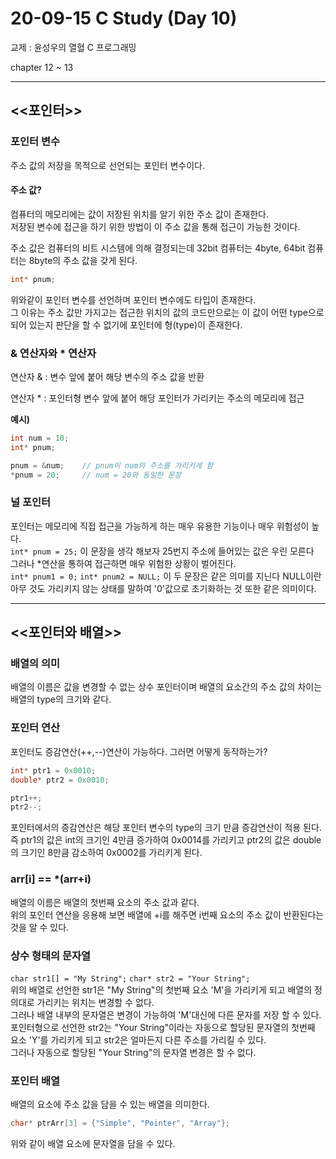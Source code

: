 20-09-15 C Study (Day 10)
=====
교제 : 윤성우의 열혈 C 프로그래밍

chapter 12 ~ 13

<hr>

## <<포인터>>

### 포인터 변수

주소 값의 저장을 목적으로 선언되는 포인터 변수이다.

#### 주소 값?

컴퓨터의 메모리에는 값이 저장된 위치를 알기 위한 주소 값이 존재한다.  
저장된 변수에 접근을 하기 위한 방법이 이 주소 값을 통해 접근이 가능한 것이다.  
  
주소 값은 컴퓨터의 비트 시스템에 의해 결정되는데 
32bit 컴퓨터는 4byte, 64bit 컴퓨터는 8byte의 주소 값을 갖게 된다.

```c
int* pnum;
```

위와같이 포인터 변수를 선언하며 포인터 변수에도 타입이 존재한다.  
그 이유는 주소 값만 가지고는 접근한 위치의 값의 코드만으로는
이 값이 어떤 type으로 되어 있는지 판단을 할 수 없기에 포인터에 형(type)이 존재한다.

### & 연산자와 * 연산자

연산자 & : 변수 앞에 붙어 해당 변수의 주소 값을 반환
  
연산자 \* : 포인터형 변수 앞에 붙어 해당 포인터가 가리키는 주소의 메모리에 접근
  
__예시)__
```c 
int num = 10;
int* pnum;

pnum = &num;	// pnum이 num의 주소를 가리키게 함
*pnum = 20;		// num = 20와 동일한 문장
```

### 널 포인터

포인터는 메모리에 직접 접근을 가능하게 하는 매우 유용한 기능이나 매우 위험성이 높다.  
`int* pnum = 25;` 이 문장을 생각 해보자 25번지 주소에 들어있는 값은 우린 모른다  
그러나 \*연산을 통하여 접근하면 매우 위험한 상황이 벌어진다.  
`int* pnum1 = 0;` `int* pnum2 = NULL;` 이 두 문장은 같은 의미를 지닌다 NULL이란 아무 것도 가리키지 않는 상태를 말하여 '0'값으로 초기화하는 것 또한 같은 의미이다.

<hr>

## <<포인터와 배열>>

### 배열의 의미

배열의 이름은 값을 변경할 수 없는 상수 포인터이며 배열의 요소간의 주소 값의 차이는 배열의 type의 크기와 같다.  

### 포인터 연산

포인터도 증감연산(++,--)연산이 가능하다. 그러면 어떻게 동작하는가?  
```c
int* ptr1 = 0x0010;
double* ptr2 = 0x0010;

ptr1++;
ptr2--;
``` 
포인터에서의 증감연산은 해당 포인터 변수의 type의 크기 만큼 증감연산이 적용 된다.  
즉 ptr1의 값은 int의 크기인 4만큼 증가하여 0x0014를 가리키고 ptr2의 값은 double의 크기인 8만큼 감소하여 0x0002를 가리키게 된다.  

### arr[i] == *(arr+i)

배열의 이름은 배열의 첫번째 요소의 주소 값과 같다.  
위의 포인터 연산을 응용해 보면 배열에 +i를 해주면 i번째 요소의 주소 값이 반환된다는 것을 알 수 있다.  

### 상수 형태의 문자열 

`char str1[] = "My String";` `char* str2 = "Your String";`  
위의 배열로 선언한 str1은 "My String"의 첫번째 요소 'M'을 가리키게 되고 배열의 정의대로 가리키는 위치는 변경할 수 없다.  
그러나 배열 내부의 문자열은 변경이 가능하여  'M'대신에 다른 문자를 저장 할 수 있다.  
포인터형으로 선언한 str2는 "Your String"이라는 자동으로 할당된 문자열의 첫번째 요소 'Y'를 가리키게 되고 str2은 얼마든지 다른 주소를 가리킬 수 있다.  
그러나 자동으로 할당된 "Your String"의 문자열 변경은 할 수 없다.  

### 포인터 배열

배열의 요소에 주소 값을 담을 수 있는 배열을 의미한다.  

```c
char* ptrArr[3] = {"Simple", "Pointer", "Array"};
``` 
위와 같이 배열 요소에 문자열을 담을 수 있다.

